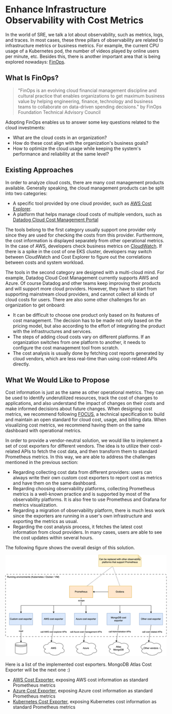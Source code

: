 # Enhance Infrastructure Observability with Cost Metrics

In the world of SRE, we talk a lot about observability, such as metrics, logs, and traces. In most cases, these three pillars of observability are related to infrastructure metrics or business metrics. For example, the current CPU usage of a Kubernetes pod, the number of videos played by online users per minute, etc. Besides this, there is another important area that is being explored nowadays: [FinOps](https://www.finops.org/).

## What Is FinOps?

> "FinOps is an evolving cloud financial management discipline and cultural practice that enables organizations to get maximum business value by helping engineering, finance, technology and business teams to collaborate on data-driven spending decisions."
> by FinOps Foundation Technical Advisory Council

Adopting FinOps enables us to answer some key questions related to the cloud investments:

- What are the cloud costs in an organization?
- How do these cost align with the organization's business goals?
- How to optimize the cloud usage while keeping the system's performance and reliability at the same level?

## Existing Approaches

In order to analyze cloud costs, there are many cost management products available. Generally speaking, the cloud management products can be split into two categories:

- A specific tool provided by one cloud provider, such as [AWS Cost Explorer](https://aws.amazon.com/aws-cost-management/aws-cost-explorer/).
- A platform that helps manage cloud costs of multiple vendors, such as [Datadog Cloud Cost Management Portal](https://www.datadoghq.com/product/cloud-cost-management/)

The tools belong to the first category usually support one provider only since they are used for checking the costs from this provider. Furthermore, the cost information is displayed separately from other operational metrics. In the case of AWS, developers check business metrics on [CloudWatch](https://aws.amazon.com/cloudwatch/). If there is a spike in the cost of one EKS cluster, developers may switch between CloudWatch and Cost Explorer to figure out the correlations between costs and system workload.

The tools in the second category are designed with a multi-cloud mind. For example, Datadog Cloud Cost Management currently supports AWS and Azure. Of course Datadog and other teams keep improving their products and will support more cloud providers. However, they have to start from supporting mainstream cloud providers, and cannot collect all kinds of cloud costs for users. There are also some other challenges for an organization to get onboard:

- It can be difficult to choose one product only based on its features of cost management. The decision has to be made not only based on the pricing model, but also according to the effort of integrating the product with the infrastructures and services.
- The steps of adding cloud costs vary on different platforms. If an organization switches from one platform to another, it needs to configure the cost management tool from scratch.
- The cost analysis is usually done by fetching cost reports generated by cloud vendors, which are less real-time than using cost-related APIs directly.

## What We Would Like to Propose

Cost information is just as the same as other operational metrics. They can be used to identify underutilized resources, track the cost of changes to applications, and also understand the impact of changes on their costs and make informed decisions about future changes. When designing cost metrics, we recommend following [FOCUS](https://focus.finops.org/), a technical specification to build and maintain an open standard for cloud cost, usage, and billing data. When visualizing cost metrics, we recommend having them on the same dashboard with operational metrics.

In order to provide a vendor-neutral solution, we would like to implement a set of cost exporters for different vendors. The idea is to utilize their cost-related APIs to fetch the cost data, and then transform them to standard Prometheus metrics. In this way, we are able to address the challenges mentioned in the previous section:

- Regarding collecting cost data from different providers: users can always write their own custom cost exporters to report cost as metrics and have them on the same dashboard.
- Regarding choosing observability platforms, collecting Prometheus metrics is a well-known practice and is supported by most of the observability platforms. It is also free to use Prometheus and Grafana for metrics visualization.
- Regarding a migration of observability platform, there is much less work since the exporters are running in a user's own infrastructure and exporting the metrics as usual.
- Regarding the cost analysis process, it fetches the latest cost information from cloud providers. In many cases, users are able to see the cost updates within several hours.
  

The following figure shows the overall design of this solution.

![design](./images/cost-exporter-overall-design.png)

Here is a list of the implemented cost exporters. MongoDB Atlas Cost Exporter will be the next one :)

- [AWS Cost Exporter](https://github.com/opensourceelectrolux/aws-cost-exporter), exposing AWS cost information as standard Prometheus metrics
- [Azure Cost Exporter](https://github.com/opensourceelectrolux/azure-cost-exporter), exposing Azure cost information as standard Prometheus metrics
- [Kubernetes Cost Exporter](https://github.com/opensourceelectrolux/kubernetes-cost-exporter), exposing Kubernetes cost information as standard Prometheus metrics